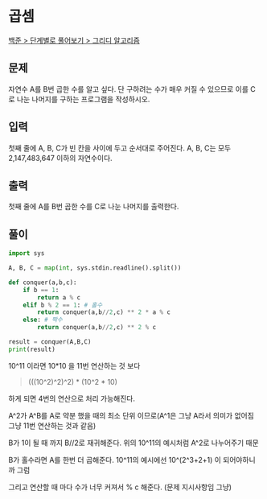 # 곱셈

[백준 > 단계별로 풀어보기 > 그리디 알고리즘](https://www.acmicpc.net/problem/1629)

## 문제

자연수 A를 B번 곱한 수를 알고 싶다. 단 구하려는 수가 매우 커질 수 있으므로 이를 C로 나눈 나머지를 구하는 프로그램을 작성하시오.


## 입력

첫째 줄에 A, B, C가 빈 칸을 사이에 두고 순서대로 주어진다. A, B, C는 모두 2,147,483,647 이하의 자연수이다.

## 출력

첫째 줄에 A를 B번 곱한 수를 C로 나눈 나머지를 출력한다.

## 풀이

```python
import sys

A, B, C = map(int, sys.stdin.readline().split())

def conquer(a,b,c):
    if b == 1:
        return a % c
    elif b % 2 == 1: # 홀수
        return conquer(a,b//2,c) ** 2 * a % c
    else: # 짝수
        return conquer(a,b//2,c) ** 2 % c

result = conquer(A,B,C)
print(result)
```

10^11 이라면 10*10 을 11번 연산하는 것 보다

>(((10^2)^2)^2) * (10^2 * 10)

하게 되면 4번의 연산으로 처리 가능해진다.

A^2가 A^B를 A로 약분 했을 때의 최소 단위 이므로(A^1은 그냥 A라서 의미가 없어짐 그냥 11번 연산하는 것과 같음)

B가 1이 될 때 까지 B//2로 재귀해준다. 위의 10^11의 예시처럼 A^2로 나누어주기 때문

B가 홀수라면 A를 한번 더 곱해준다. 10^11의 예시에선 10^(2^3+2+1) 이 되어야하니까 그럼

그리고 연산할 때 마다 수가 너무 커져서 % c 해준다. (문제 지시사항임 그냥)